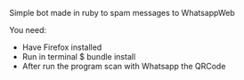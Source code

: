 Simple bot made in ruby to spam messages to WhatsappWeb

You need:

- Have Firefox installed
- Run in terminal $ bundle install
- After run the program scan with Whatsapp the QRCode